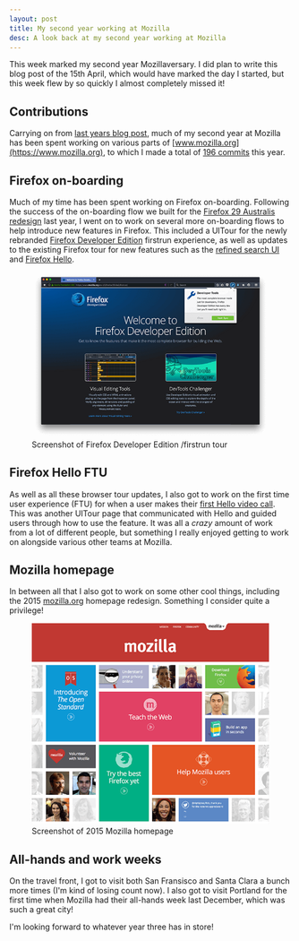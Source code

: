 ```yaml
---
layout: post
title: My second year working at Mozilla
desc: A look back at my second year working at Mozilla
---
```


This week marked my second year Mozillaversary. I did plan to write this blog post of the 15th April, which would have marked the day I started, but this week flew by so quickly I almost completely missed it!

Contributions
-------------

Carrying on from [last years blog post](http://alxgbsn.co.uk/2014/04/15/my-first-year-working-at-mozilla/), much of my second year at Mozilla has been spent working on various parts of [www.mozilla.org](https://www.mozilla.org), to which I made a total of [196 commits](https://github.com/mozilla/bedrock/commits?author=alexgibson) this year.

Firefox on-boarding
-------------------

Much of my time has been spent working on Firefox on-boarding. Following the success of the on-boarding flow we built for the [Firefox 29 Australis redesign](https://blog.mozilla.org/ux/2014/03/introducing-the-update-experience-for-australis/) last year, I went on to work on several more on-boarding flows to help introduce new features in Firefox. This included a UITour for the newly rebranded [Firefox Developer Edition](https://www.mozilla.org/firefox/developer/) firstrun experience, as well as updates to the existing Firefox tour for new features such as the [refined search UI](https://blog.mozilla.org/ux/2014/11/find-it-faster/) and [Firefox Hello](https://www.mozilla.org/en-US/firefox/hello/).

<figure>
    <img src="/images/posts/dev-edition-firstrun.png" alt="" srcset="/images/posts/dev-edition-firstrun-high-res.png 1.5x">
    <figcaption>Screenshot of Firefox Developer Edition /firstrun tour</figcaption>
</figure>

Firefox Hello FTU
-----------------

As well as all these browser tour updates, I also got to work on the first time user experience (FTU) for when a user makes their [first Hello video call](http://hollyhabstritt.com/blog/2015/1/18/your-first-hello). This was another UITour page that communicated with Hello and guided users through how to use the feature. It was all a *crazy* amount of work from a lot of different people, but something I really enjoyed getting to work on alongside various other teams at Mozilla.

Mozilla homepage
----------------

In between all that I also got to work on some other cool things, including the 2015 [mozilla.org](https://www.mozilla.org) homepage redesign. Something I consider quite a privilege!

<figure>
    <img src="/images/posts/homepage.png" alt="" srcset="/images/posts/homepage-high-res.png 1.5x">
    <figcaption>Screenshot of 2015 Mozilla homepage</figcaption>
</figure>

All-hands and work weeks
------------------------

On the travel front, I got to visit both San Fransisco and Santa Clara a bunch more times (I'm kind of losing count now). I also got to visit Portland for the first time when Mozilla had their all-hands week last December, which was such a great city!

I'm looking forward to whatever year three has in store!
